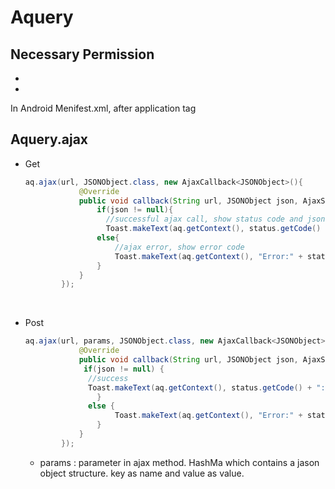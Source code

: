 # Aquery

## Necessary Permission

- <uses-permission android:name="android.permission.WRITE_EXTERNAL_STORAGE"/>
- <uses-permission android:name="android.permission.INTERNET" />

In Android Menifest.xml, after application tag

## Aquery.ajax

+ Get

  ```java
  aq.ajax(url, JSONObject.class, new AjaxCallback<JSONObject>(){
              @Override
              public void callback(String url, JSONObject json, AjaxStatus status) {
                  if(json != null){
                    //successful ajax call, show status code and json content 
                    Toast.makeText(aq.getContext(), status.getCode() + ":" + json.toString(), Toast.LENGTH_LONG).show();
                  else{
                      //ajax error, show error code
                      Toast.makeText(aq.getContext(), "Error:" + status.getCode(), Toast.LENGTH_LONG).show();
                  }
              }
          });
  ```

  ​

+ Post

  ```java
  aq.ajax(url, params, JSONObject.class, new AjaxCallback<JSONObject>() {
              @Override
              public void callback(String url, JSONObject json, AjaxStatus status) {
               if(json != null) {
               	//success
               	Toast.makeText(aq.getContext(), status.getCode() + ":" + json.toString(), Toast.LENGTH_LONG).show();
                  } 
                else {
                      Toast.makeText(aq.getContext(), "Error:" + status.getCode(), Toast.LENGTH_LONG).show();
                  }
              }
          });
  ```

  + params : 
    parameter in ajax method.
    HashMa which contains a jason object structure.
    key as name and value as value.

  ​

  ​